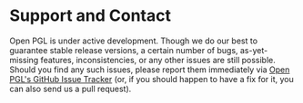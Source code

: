 Support and Contact
===================

Open PGL is under active development. Though we do our best to guarantee stable release versions, a certain number of bugs, as-yet-missing features, inconsistencies, or any other issues are still possible. Should you find any such issues, please report them immediately via [Open PGL's GitHub Issue
Tracker](https://github.com/OpenPathGuidingLibrary/openpgl/issues) (or, if you should happen to have a fix for it, you can also send us a pull request).
